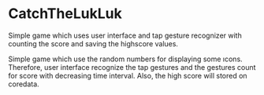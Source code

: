 # CatchTheLukLuk
Simple game which uses user interface and tap gesture recognizer with counting the score and saving the highscore values.


Simple game which use the random numbers for displaying some ıcons. Therefore, user interface recognize the tap gestures and the gestures count for score with decreasing time interval. Also, the high score will stored on coredata. 


